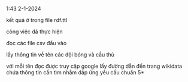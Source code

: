 
1:43 2-1-2024

kết quả ở trong file rdf.ttl

công việc đã thực hiện 

đọc các file csv đầu vào

lấy thông tin về tên các đội bóng và cầu thủ

với mỗi tên đọc được truy cập google lấy đường dẫn đến trang wikidata chứa thông tin cần tìm nhằm đáp ứng yêu cầu chuẩn 5*
